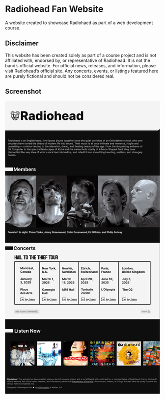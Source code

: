 # Radiohead Fan Website

A website created to showcase Radiohaed as part of a web development course.

## Disclaimer

This website has been created solely as part of a course project and is not affiliated with, endorsed by, or representative of Radiohead. It is not the band’s official website. For official news, releases, and information, please visit Radiohead’s official site. Any concerts, events, or listings featured here are purely fictional and should not be considered real.

## Screenshot

![Website screenshot](/src/assets/images/design-screenshot.png)
